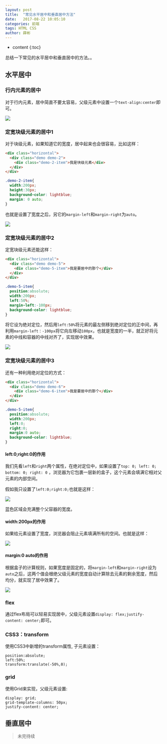 ```yaml
---
layout: post
title:  "常见水平居中和垂直居中方法"
date:   2017-08-22 10:05:10
categories: 前端
tags: HTML CSS
author: 薛彬
---
```


* content
{:toc}

总结一下常见的水平居中和垂直居中的方法。。





## 水平居中

### 行内元素的居中

对于行内元素，居中简直不要太容易，父级元素中设置一个`text-align:center`即可。

![](http://omufjr5bv.bkt.clouddn.com/centering%E6%B0%B4%E5%B9%B31.png)

### 定宽块级元素的居中1

对于块级元素，如果知道它的宽度，居中起来也会很容易，比如这样：

```html
<div class="horizontal">
  <div class="demo demo-2">
    <div class="demo-2-item">我是块级元素</div>
  </div>
</div>
```

```css
.demo-2-item{
  width:200px;
  height:30px;
  background-color: lightblue;
  margin: 0 auto;
}
```

也就是设置了宽度之后，另它的`margin-left`和`margin-right`为`auto`。

![](http://omufjr5bv.bkt.clouddn.com/centering%E6%B0%B4%E5%B9%B32.png)

### 定宽块级元素的居中2

定宽块级元素还能这样：

```html
<div class="horizontal">
  <div class="demo demo-5">
    <div class="demo-5-item">我是要居中的那个</div>
  </div>
</div>
```
```css
.demo-5-item{
  position:absolute;
  width:200px;
  left:50%;
  margin-left:-100px;
  background-color: lightblue;
}
```

将它设为绝对定位，然后用`left:50%`将元素的最左侧移到绝对定位的正中间，再利用`margin-left：-100px`将它向左移动`100px`，也就是宽度的一半，就正好将元素的中线和容器的中线对齐了，实现居中效果。

![](http://omufjr5bv.bkt.clouddn.com/centering%E6%B0%B4%E5%B9%B35.png)

### 定宽块级元素的居中3

还有一种利用绝对定位的方式：

```html
<div class="horizontal">
  <div class="demo demo-6">
    <div class="demo-6-item">我是要居中的那个</div>
  </div>
</div>
```
```css
.demo-5-item{
  position:absolute;
  width:200px;
  left:0;
  right:0;
  margin:0 auto;
  background-color: lightblue;
}
```
#### left:0;right:0的作用

我们先看`left`和`right`两个属性，在绝对定位中，如果设置了`top: 0; left: 0; bottom: 0; right: 0` ，浏览器为它包裹一层新的盒子，这个元素会填满它相对父元素的内部空间。

假如我只设置了`left:0;right:0;`也就是这样：

![](http://omufjr5bv.bkt.clouddn.com/centering%E6%B0%B4%E5%B9%B361.png)

蓝色区域会充满整个父容器的宽度。

#### width:200px的作用

如果给元素设置了宽度，浏览器会阻止元素填满所有的空间。也就是这样：

![](http://omufjr5bv.bkt.clouddn.com/centering%E6%B0%B4%E5%B9%B362.png)

#### margin:0 auto的作用

根据盒子的计算规则，如果宽度是固定的，将`margin-left`和`margin-right`设为`auto`之后，这两个值会根绝父级元素的宽度自动计算除去元素的剩余宽度，然后均分，就实现了居中效果了。

![](http://omufjr5bv.bkt.clouddn.com/centering%E6%B0%B4%E5%B9%B36.png)

### flex

通过flex布局可以轻易实现居中，父级元素设置`display: flex;justify-content: center;`即可。

### CSS3：transform

使用CSS3中新增的transform属性, 子元素设置：

```
position:absolute;
left:50%;
transform:translate(-50%,0);
```

### grid

使用Grid来实现，父级元素设置:

```
display: grid;
grid-template-columns: 50px;
justify-content: center;
```

## 垂直居中

> 未完待续